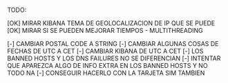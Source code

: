 
TODO:

[OK]		MIRAR KIBANA TEMA DE GEOLOCALIZACION DE IP QUE SE PUEDE
[OK]		MIRAR SI SE PUEDEN MEJORAR TIEMPOS - MULTITHREADING

[-]		CAMBIAR POSTAL CODE A STRING
[-]		CAMBIAR ALGUNAS COSAS DE FECHAS DE UTC A CET
[-]		CAMBIAR KIBANA DE UTC A CET
[-]		LOS BANNED HOSTS Y LOS DNS FAILURES NO SE DIFERENCIAN
[-]		INTENTAR QUE APAREZCA ALGO DE INFO EXTRA EN LOS BANNED HOSTS Y NO TODO NA
[-]		CONSEGUIR HACERLO CON LA TARJETA SIM TAMBIEN
